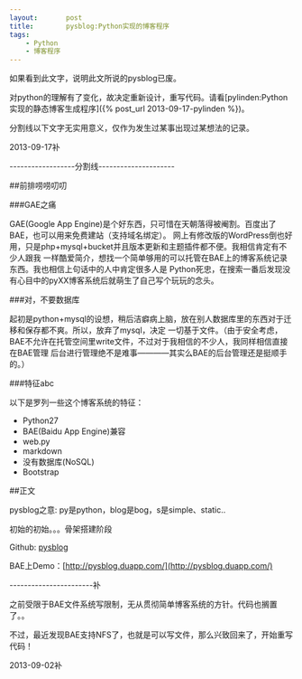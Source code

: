 ```yaml
---
layout:       post
title:        pysblog:Python实现的博客程序
tags:
    - Python
    - 博客程序
---
```


如果看到此文字，说明此文所说的pysblog已废。

对python的理解有了变化，故决定重新设计，重写代码。请看[pylinden:Python实现的静态博客生成程序]({% post_url 2013-09-17-pylinden %})。

分割线以下文字无实用意义，仅作为发生过某事出现过某想法的记录。

2013-09-17补

------------------分割线---------------------

##前排唠唠叨叨

###GAE之痛

GAE(Google App Engine)是个好东西，只可惜在天朝落得被阉割。百度出了BAE，也可以用来免费建站（支持域名绑定）。
网上有修改版的WordPress倒也好用，只是php+mysql+bucket并且版本更新和主题插件都不便。我相信肯定有不少人跟我
一样酷爱简介，想找一个简单够用的可以托管在BAE上的博客系统记录东西。我也相信上句话中的人中肯定很多人是
Python死忠，在搜索一番后发现没有心目中的pyXX博客系统后就萌生了自己写个玩玩的念头。

###对，不要数据库

起初是python+mysql的设想，稍后洁癖病上脑，放在别人数据库里的东西对于迁移和保存都不爽。所以，放弃了mysql，决定
一切基于文件。（由于安全考虑，BAE不允许在托管空间里write文件，不过对于我相信的不少人，我同样相信直接在BAE管理
后台进行管理绝不是难事————其实么BAE的后台管理还是挺顺手的。）

###特征abc

以下是罗列一些这个博客系统的特征：

* Python27
* BAE(Baidu App Engine)兼容
* web.py
* markdown
* 没有数据库(NoSQL)
* Bootstrap

##正文

pysblog之意: py是python，blog是bog，s是simple、static..

初始的初始。。。骨架搭建阶段

Github: [pysblog](https://github.com/lingyunyumo/pysblog)

BAE上Demo：[http://pysblog.duapp.com/](http://pysblog.duapp.com/)

-----------------------补

之前受限于BAE文件系统写限制，无从贯彻简单博客系统的方针。代码也搁置了。。

不过，最近发现BAE支持NFS了，也就是可以写文件，那么兴致回来了，开始重写代码！

2013-09-02补
